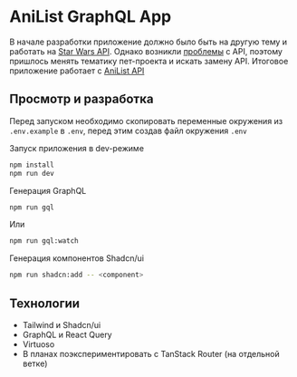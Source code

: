 # AniList GraphQL App

В начале разработки приложение должно было быть на другую тему и работать на [Star Wars API](http://graphql.org/swapi-graphql/). Однако возникли [проблемы](https://github.com/graphql/swapi-graphql/issues/229) с API, поэтому пришлось менять тематику пет-проекта и искать замену API. Итоговое приложение работает с [AniList API](https://docs.anilist.co/)

## Просмотр и разработка

Перед запуском необходимо скопировать переменные окружения из `.env.example` в `.env`, перед этим создав файл окружения `.env`

Запуск приложения в dev-режиме

```bash
npm install
npm run dev
```

Генерация GraphQL

```bash
npm run gql
```

Или

```bash
npm run gql:watch
```

Генерация компонентов Shadcn/ui

```bash
npm run shadcn:add -- <component>
```

## Технологии

- Tailwind и Shadcn/ui
- GraphQL и React Query
- Virtuoso
- В планах поэкспериментировать с TanStack Router (на отдельной ветке)
